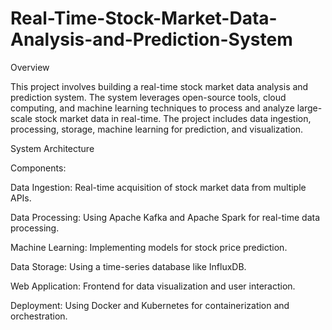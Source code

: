 # Real-Time-Stock-Market-Data-Analysis-and-Prediction-System

Overview

This project involves building a real-time stock market data analysis and prediction system. The system leverages open-source tools, cloud computing, and machine learning techniques to process and analyze large-scale stock market data in real-time. The project includes data ingestion, processing, storage, machine learning for prediction, and visualization.

System Architecture

Components:

Data Ingestion: Real-time acquisition of stock market data from multiple APIs.

Data Processing: Using Apache Kafka and Apache Spark for real-time data processing.

Machine Learning: Implementing models for stock price prediction.

Data Storage: Using a time-series database like InfluxDB.

Web Application: Frontend for data visualization and user interaction.

Deployment: Using Docker and Kubernetes for containerization and orchestration.
